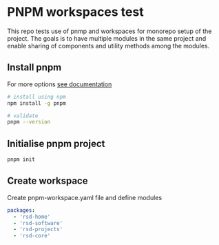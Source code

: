 # PNPM workspaces test

This repo tests use of pnmp and workspaces for monorepo setup of the project. The goals is to have multiple modules in the same project and enable sharing of components and utility methods among the modules.

## Install pnpm

For more options [see documentation](https://pnpm.io/installation)

```bash
# install using npm
npm install -g pnpm

# validate
pnpm --version
```

## Initialise pnpm project

```bash
pnpm init
```

## Create workspace

Create pnpm-workspace.yaml file and define modules

```yaml
packages:
  - 'rsd-home'
  - 'rsd-software'
  - 'rsd-projects'
  - 'rsd-core'
```
